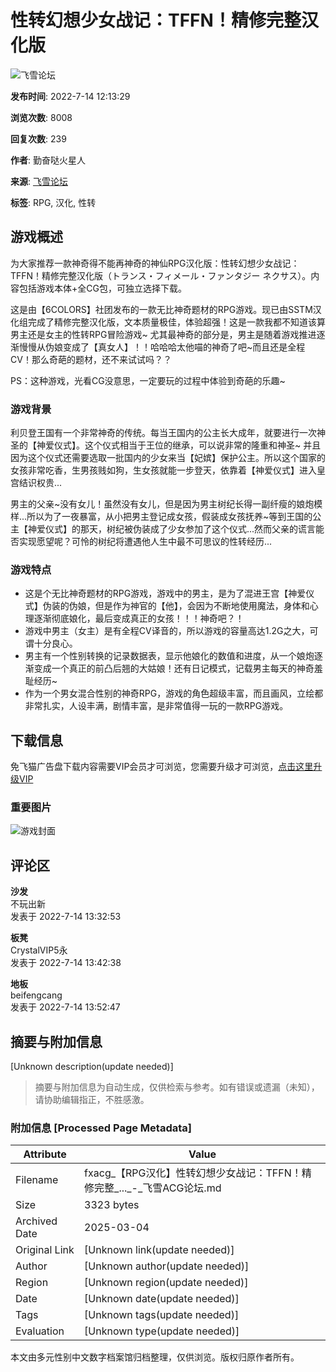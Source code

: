 # 性转幻想少女战记：TFFN！精修完整汉化版

![飞雪论坛](template/acgi_b1/images/logo.png)

**发布时间**: 2022-7-14 12:13:29

**浏览次数**: 8008

**回复次数**: 239

**作者**: 勤奋哒火星人

**来源**: [飞雪论坛](https://fxacg.cc/thread-11764-1-1.html)

**标签**: RPG, 汉化, 性转

## 游戏概述

为大家推荐一款神奇得不能再神奇的神仙RPG汉化版：性转幻想少女战记：TFFN！精修完整汉化版（トランス・フィメール・ファンタジー ネクサス）。内容包括游戏本体+全CG包，可独立选择下载。

这是由【6COLORS】社团发布的一款无比神奇题材的RPG游戏。现已由SSTM汉化组完成了精修完整汉化版，文本质量极佳，体验超强！这是一款我都不知道该算男主还是女主的性转RPG冒险游戏~ 尤其最神奇的部分是，男主是随着游戏推进逐渐慢慢从伪娘变成了【真女人】！！哈哈哈太他喵的神奇了吧~而且还是全程CV！那么奇葩的题材，还不来试试吗？？

PS：这种游戏，光看CG没意思，一定要玩的过程中体验到奇葩的乐趣~

### 游戏背景

利贝登王国有一个非常神奇的传统。每当王国内的公主长大成年，就要进行一次神圣的【神爱仪式】。这个仪式相当于王位的继承，可以说非常的隆重和神圣~ 并且因为这个仪式还需要选取一批国内的少女来当【妃嫔】保护公主。所以这个国家的女孩非常吃香，生男孩贱如狗，生女孩就能一步登天，依靠着【神爱仪式】进入皇宫结识权贵...

男主的父亲~没有女儿！虽然没有女儿，但是因为男主树纪长得一副纤瘦的娘炮模样...所以为了一夜暴富，从小把男主登记成女孩，假装成女孩抚养~等到王国的公主【神爱仪式】的那天，树纪被伪装成了少女参加了这个仪式...然而父亲的谎言能否实现愿望呢？可怜的树纪将遭遇他人生中最不可思议的性转经历...

### 游戏特点

- 这是个无比神奇题材的RPG游戏，游戏中的男主，是为了混进王宫【神爱仪式】伪装的伪娘，但是作为神官的【他】，会因为不断地使用魔法，身体和心理逐渐彻底娘化，最后变成真正的女孩！！！神奇吧？！
- 游戏中男主（女主）是有全程CV译音的，所以游戏的容量高达1.2G之大，可谓十分良心。
- 男主有一个性别转换的记录数据表，显示他娘化的数值和进度，从一个娘炮逐渐变成一个真正的前凸后翘的大姑娘！还有日记模式，记载男主每天的神奇羞耻经历~
- 作为一个男女混合性别的神奇RPG，游戏的角色超级丰富，而且画风，立绘都非常扎实，人设丰满，剧情丰富，是非常值得一玩的一款RPG游戏。

## 下载信息

免飞猫广告盘下载内容需要VIP会员才可浏览，您需要升级才可浏览，[点击这里升级VIP](#)

### 重要图片

![游戏封面](template/acgi_b1/images/demo_hd2.jpg)

## 评论区

**沙发**  
不玩出新  
发表于 2022-7-14 13:32:53  


**板凳**  
CrystalVIP5永  
发表于 2022-7-14 13:42:38  


**地板**  
beifengcang  
发表于 2022-7-14 13:52:47  
<!-- tcd_original_link https://fxacg.cc/thread-11764-1-1.html -->


## 摘要与附加信息

<!-- tcd_abstract -->
[Unknown description(update needed)]
<!-- tcd_abstract_end -->

> 摘要与附加信息为自动生成，仅供检索与参考。如有错误或遗漏（未知），请协助编辑指正，不胜感激。

### 附加信息 [Processed Page Metadata]

| Attribute       | Value                                  |
|-----------------|----------------------------------------|
| Filename        | fxacg_【RPG汉化】性转幻想少女战记：TFFN！精修完整_..._-_飞雪ACG论坛.md                             |
| Size            | 3323 bytes                           |
| Archived Date   | 2025-03-04                             |
| Original Link   | [Unknown link(update needed)]                       |
| Author          | [Unknown author(update needed)]                               |
| Region          | [Unknown region(update needed)]                               |
| Date            | [Unknown date(update needed)]                                 |
| Tags            | [Unknown tags(update needed)]                                 |
| Evaluation            | [Unknown type(update needed)]                                 |
<!-- tcd_table_end -->

本文由多元性别中文数字档案馆归档整理，仅供浏览。版权归原作者所有。
